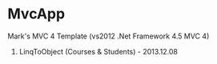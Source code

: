 MvcApp
======

Mark's MVC 4 Template (vs2012 .Net Framework 4.5 MVC 4)<br/>
1. LinqToObject (Courses & Students) - 2013.12.08
